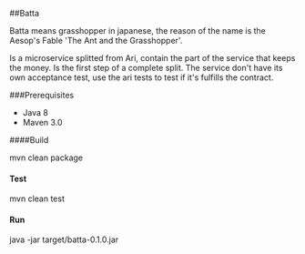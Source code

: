 ##Batta

Batta means grasshopper in japanese, the reason of the name is the Aesop's Fable 'The Ant and the Grasshopper'.

Is a microservice splitted from Ari, contain the part of the service that keeps the money. Is the first step of
a complete split. The service don't have its own acceptance test, use the ari tests to test if it's fulfills the
contract.

###Prerequisites

 * Java 8
 * Maven 3.0

####Build

mvn clean package

#### Test

mvn clean test

#### Run

java -jar target/batta-0.1.0.jar